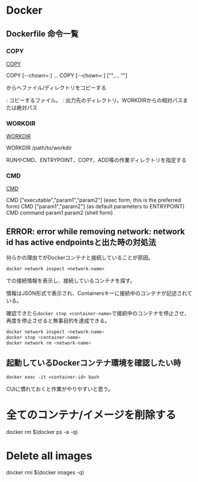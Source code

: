 # Docker

## Dockerfile 命令一覧

### COPY

[COPY](https://docs.docker.com/engine/reference/builder/#copy)

COPY [--chown=<user>:<group>] <src>... <dest>
COPY [--chown=<user>:<group>] ["<src>",... "<dest>"]

<src>から<dest>へファイル/ディレクトリをコピーする

<src>: コピーするファイル。
<dest>: 出力先のディレクトリ。WORKDIRからの相対パスまたは絶対パス

### WORKDIR

[WORKDIR](https://docs.docker.com/engine/reference/builder/#workdir)

WORKDIR /path/to/workdir

RUNやCMD、ENTRYPOINT、COPY、ADD等の作業ディレクトリを指定する

### CMD

[CMD](https://docs.docker.com/engine/reference/builder/#cmd)

CMD ["executable","param1","param2"] (exec form, this is the preferred form)
CMD ["param1","param2"] (as default parameters to ENTRYPOINT)
CMD command param1 param2 (shell form)

## ERROR: error while removing network: network <network-name> id <network-id> has active endpointsと出た時の対処法

何らかの理由で<network-name>がDockerコンテナと接続していることが原因。

`docker network inspect <network-name>`

で<network-name>の接続情報を表示し、接続しているコンテナを探す。

情報はJSON形式で表示され、Containersキーに接続中のコンテナが記述されている。

確認できたら`docker stop <container-name>`で接続中のコンテナを停止させ、再度<network-network>を停止させると無事目的を達成できる。

```bash
docker network inspect <network-name>
docker stop <container-name>
docker network rm <network-name>
```

## 起動しているDockerコンテナ環境を確認したい時

`docker exec -it <container-id> bash`

CUIに慣れておくと作業がやりやすいと思う。

# 全てのコンテナ/イメージを削除する                
docker rm $(docker ps -a -q)
# Delete all images
docker rmi $(docker images -q)
